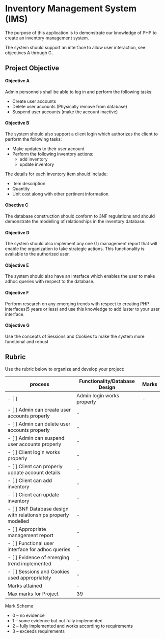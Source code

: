 # Inventory Management System (IMS)

The purpose of this application is to demonstrate our knowledge of PHP to create an inventory management system. 

The system should support an interface to allow user interaction, see objectives A through G.  

## Project Objective

#### Objective A 
Admin personnels shall be able to log in and perform the following tasks:
* Create user accounts
* Delete user accounts (Physically remove from database)
* Suspend user accounts (make the account inactive)

 #### Objective B
The system should also support a client login which authorizes the client to perform the following tasks:
* Make updates to their user account
* Perform the following inventory actions: 
    * add inventory
    * update inventory

The details for each inventory item should include:
* Item description 
* Quantity
* Unit cost along with other pertinent information.

#### Obective C
The database construction should conform to 3NF regulations and should demonstrate the modelling of relationships in the inventory database.

#### Objective D
The system should also implement any one (1) management report that will enable the organization to take strategic actions. This functionality is available to the authorized user.

#### Objective E
The system should also have an interface which enables the user to make adhoc queries with respect to the database.

#### Objective F
Perform research on any emerging trends with respect to creating PHP interfaces(5 years or less) and use this knowledge to add luster to your user interface.
#### Objective G
Use the concepts of Sessions and Cookies to make the system more functional and robust
 
## Rubric

Use the rubric below to organize and develop your project:

process | Functionality/Database Design                                   | Marks
--------| --------------------------------------------------------| ------
- [ ]   | Admin login works properly                                | -
- [ ] Admin can create user accounts properly                   | -
- [ ] Admin can delete user accounts properly                   | -
- [ ] Admin can suspend user accounts properly                  | -
- [ ] Client login works properly                               | -
- [ ] Client can properly update account details                | -
- [ ] Client can add inventory                                  | - 
- [ ] Client can update inventory                               | - 
- [ ] 3NF Database design with relationships properly  modelled | -
- [ ] Appropriate management report                             | -
- [ ] Functional user interface for adhoc queries               | -
- [ ] Evidence of emerging trend implemented                    | -
- [ ] Sessions and Cookies used appropriately                   | -
Marks attained                                                  | -
Max marks for Project                                           | 39

Mark Scheme
* 0 – no evidence
* 1 – some evidence but not fully implemented
* 2 – fully implemented and works according to requirements
* 3 – exceeds requirements
